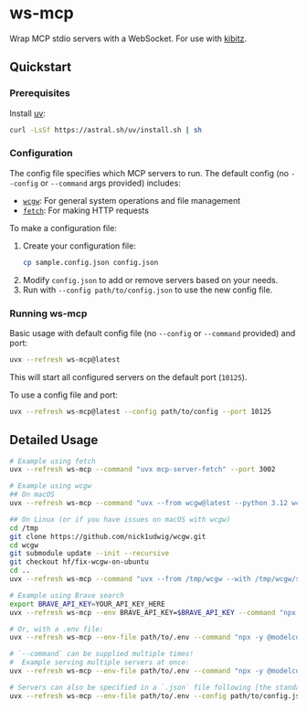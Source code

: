 # ws-mcp

Wrap MCP stdio servers with a WebSocket.
For use with [kibitz](https://github.com/nick1udwig/kibitz).

## Quickstart

### Prerequisites

Install [uv](https://github.com/astral-sh/uv):
```bash
curl -LsSf https://astral.sh/uv/install.sh | sh
```

### Configuration

The config file specifies which MCP servers to run.
The default config (no `--config` or `--command` args provided) includes:
- [`wcgw`](https://github.com/rusiaaman/wcgw): For general system operations and file management
- [`fetch`](https://github.com/modelcontextprotocol/servers/tree/main/src/fetch): For making HTTP requests

To make a configuration file:

1. Create your configuration file:
   ```bash
   cp sample.config.json config.json
   ```
2. Modify `config.json` to add or remove servers based on your needs.
3. Run with `--config path/to/config.json` to use the new config file.

### Running ws-mcp

Basic usage with default config file (no `--config` or `--command` provided) and port:
```bash
uvx --refresh ws-mcp@latest
```

This will start all configured servers on the default port (`10125`).

To use a config file and port:
```bash
uvx --refresh ws-mcp@latest --config path/to/config --port 10125
```

## Detailed Usage

```bash
# Example using fetch
uvx --refresh ws-mcp --command "uvx mcp-server-fetch" --port 3002

# Example using wcgw
## On macOS
uvx --refresh ws-mcp --command "uvx --from wcgw@latest --python 3.12 wcgw_mcp" --port 3001

## On Linux (or if you have issues on macOS with wcgw)
cd /tmp
git clone https://github.com/nick1udwig/wcgw.git
cd wcgw
git submodule update --init --recursive
git checkout hf/fix-wcgw-on-ubuntu
cd ..
uvx --refresh ws-mcp --command "uvx --from /tmp/wcgw --with /tmp/wcgw/src/mcp_wcgw --python 3.12 wcgw_mcp" --port 3001

# Example using Brave search
export BRAVE_API_KEY=YOUR_API_KEY_HERE
uvx --refresh ws-mcp --env BRAVE_API_KEY=$BRAVE_API_KEY --command "npx -y @modelcontextprotocol/server-brave-search" --port 3003

# Or, with a .env file:
uvx --refresh ws-mcp --env-file path/to/.env --command "npx -y @modelcontextprotocol/server-brave-search" --port 3003

# `--command` can be supplied multiple times!
#  Example serving multiple servers at once:
uvx --refresh ws-mcp --env-file path/to/.env --command "npx -y @modelcontextprotocol/server-brave-search" --command "uvx mcp-server-fetch" --port 3004

# Servers can also be specified in a `.json` file following [the standard MCP format](https://modelcontextprotocol.io/quickstart/user#2-add-the-filesystem-mcp-server)
uvx --refresh ws-mcp --env-file path/to/.env --config path/to/config.json --port 3005
```
